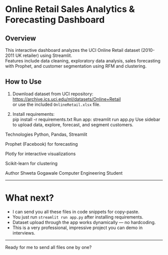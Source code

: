 # Online Retail Sales Analytics & Forecasting Dashboard

## Overview
This interactive dashboard analyzes the UCI Online Retail dataset (2010-2011 UK retailer) using Streamlit.  
Features include data cleaning, exploratory data analysis, sales forecasting with Prophet, and customer segmentation using RFM and clustering.

## How to Use
1. Download dataset from UCI repository:  
   https://archive.ics.uci.edu/ml/datasets/Online+Retail  
   or use the included `OnlineRetail.xlsx` file.

2. Install requirements:  
   pip install -r requirements.txt
Run app:
streamlit run app.py
Use sidebar to upload data, explore, forecast, and segment customers.

Technologies
Python, Pandas, Streamlit

Prophet (Facebook) for forecasting

Plotly for interactive visualizations

Scikit-learn for clustering

Author
Shweta Gogawale
Computer Engineering Student

---

# What next?

- I can send you all these files in code snippets for copy-paste.  
- You just run `streamlit run app.py` after installing requirements.  
- Dataset upload through the app works dynamically — no hardcoding.  
- This is a very professional, impressive project you can demo in interviews.

---

Ready for me to send all files one by one?








